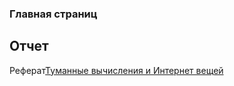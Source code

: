 ### Главная страниц
## Отчет
Реферат[Туманные вычисления и Интернет вещей](https://ru.wikipedia.org/wiki/Безопасность_туманных_вычислений)
